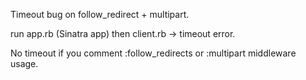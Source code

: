 Timeout bug on follow_redirect + multipart.

run app.rb (Sinatra app) then client.rb -> timeout error.

No timeout if you comment :follow_redirects or :multipart middleware usage.